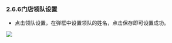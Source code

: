### 2.6.6门店领队设置

* 点击领队设置，在弹框中设置领队的姓名，点击保存即可设置成功。

![](https://images-cdn.shimo.im/TEirGwdPk1ABF0qU/image.png!thumbnail)


